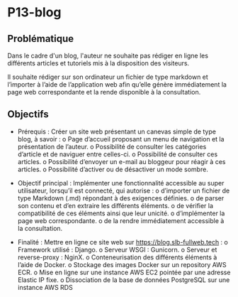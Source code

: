 # P13-blog

## Problématique
Dans le cadre d'un blog, l'auteur ne souhaite pas rédiger en ligne les différents articles et tutoriels mis à la disposition des visiteurs.

Il souhaite rédiger sur son ordinateur un fichier de type markdown et l’importer à l’aide de l’application web afin qu’elle génère immédiatement la page web correspondante et la rende disponible à la consultation.

## Objectifs
- Prérequis : Créer un site web présentant un canevas simple de type blog, à savoir :
    o	Page d’accueil proposant un menu de navigation et la présentation de l’auteur.
    o	Possibilité de consulter les catégories d’article et de naviguer entre celles-ci.
    o	Possibilité de consulter ces articles.
    o	Possibilité d’envoyer un e-mail au bloggeur pour réagir à ces articles.
    o	Possibilité d’activer ou de désactiver un mode sombre.

- Objectif principal : Implémenter une fonctionnalité accessible au super utilisateur, lorsqu’il est connecté, qui autorise :
    o	d’importer un fichier de type Markdown (.md) répondant à des exigences définies.
    o	de parser son contenu et d’en extraire les différents éléments.
    o	de vérifier la compatibilité de ces éléments ainsi que leur unicité.
    o	d’implémenter la page web correspondante.
    o	de la rendre immédiatement accessible à la consultation.

- Finalité : Mettre en ligne ce site web sur https://blog.slb-fullweb.tech :
    o	Framework utilisé : Django.
    o	Serveur WSGI : Gunicorn.
    o	Serveur et reverse-proxy : NginX.
    o	Conteneurisation des différents éléments à l’aide de Docker.
    o	Stockage des images Docker sur un repository AWS ECR.
    o	Mise en ligne sur une instance AWS EC2 pointée par une adresse Elastic IP fixe.
    o	Dissociation de la base de données PostgreSQL sur une instance AWS RDS


